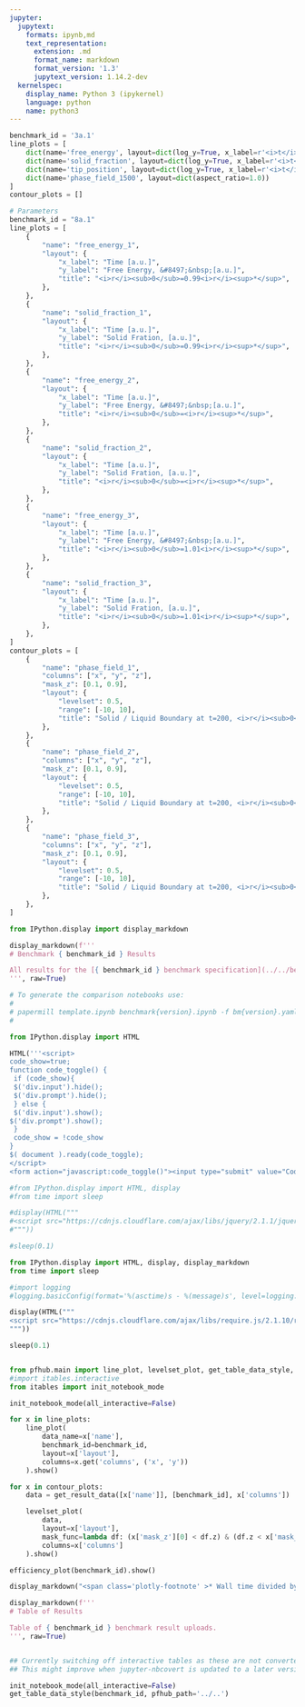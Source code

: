```yaml
---
jupyter:
  jupytext:
    formats: ipynb,md
    text_representation:
      extension: .md
      format_name: markdown
      format_version: '1.3'
      jupytext_version: 1.14.2-dev
  kernelspec:
    display_name: Python 3 (ipykernel)
    language: python
    name: python3
---
```


```python papermill={"duration": 0.013367, "end_time": "2023-03-15T16:00:00.269061", "exception": false, "start_time": "2023-03-15T16:00:00.255694", "status": "completed"} tags=["parameters"]
benchmark_id = '3a.1'
line_plots = [
    dict(name='free_energy', layout=dict(log_y=True, x_label=r'<i>t</i>', y_label=r'&#8497;', range_y=[1.8e6, 2.4e6], title="Free Energy v Time")),
    dict(name='solid_fraction', layout=dict(log_y=True, x_label=r'<i>t</i>')),
    dict(name='tip_position', layout=dict(log_y=True, x_label=r'<i>t</i>')),
    dict(name='phase_field_1500', layout=dict(aspect_ratio=1.0))
]
contour_plots = []
```

```python papermill={"duration": 0.011608, "end_time": "2023-03-15T16:00:00.283998", "exception": false, "start_time": "2023-03-15T16:00:00.272390", "status": "completed"} tags=["injected-parameters"]
# Parameters
benchmark_id = "8a.1"
line_plots = [
    {
        "name": "free_energy_1",
        "layout": {
            "x_label": "Time [a.u.]",
            "y_label": "Free Energy, &#8497;&nbsp;[a.u.]",
            "title": "<i>r</i><sub>0</sub>=0.99<i>r</i><sup>*</sup>",
        },
    },
    {
        "name": "solid_fraction_1",
        "layout": {
            "x_label": "Time [a.u.]",
            "y_label": "Solid Fration, [a.u.]",
            "title": "<i>r</i><sub>0</sub>=0.99<i>r</i><sup>*</sup>",
        },
    },
    {
        "name": "free_energy_2",
        "layout": {
            "x_label": "Time [a.u.]",
            "y_label": "Free Energy, &#8497;&nbsp;[a.u.]",
            "title": "<i>r</i><sub>0</sub>=<i>r</i><sup>*</sup>",
        },
    },
    {
        "name": "solid_fraction_2",
        "layout": {
            "x_label": "Time [a.u.]",
            "y_label": "Solid Fration, [a.u.]",
            "title": "<i>r</i><sub>0</sub>=<i>r</i><sup>*</sup>",
        },
    },
    {
        "name": "free_energy_3",
        "layout": {
            "x_label": "Time [a.u.]",
            "y_label": "Free Energy, &#8497;&nbsp;[a.u.]",
            "title": "<i>r</i><sub>0</sub>=1.01<i>r</i><sup>*</sup>",
        },
    },
    {
        "name": "solid_fraction_3",
        "layout": {
            "x_label": "Time [a.u.]",
            "y_label": "Solid Fration, [a.u.]",
            "title": "<i>r</i><sub>0</sub>=1.01<i>r</i><sup>*</sup>",
        },
    },
]
contour_plots = [
    {
        "name": "phase_field_1",
        "columns": ["x", "y", "z"],
        "mask_z": [0.1, 0.9],
        "layout": {
            "levelset": 0.5,
            "range": [-10, 10],
            "title": "Solid / Liquid Boundary at t=200, <i>r</i><sub>0</sub>=0.99<i>r</i><sup>*</sup>",
        },
    },
    {
        "name": "phase_field_2",
        "columns": ["x", "y", "z"],
        "mask_z": [0.1, 0.9],
        "layout": {
            "levelset": 0.5,
            "range": [-10, 10],
            "title": "Solid / Liquid Boundary at t=200, <i>r</i><sub>0</sub>=<i>r</i><sup>*</sup>",
        },
    },
    {
        "name": "phase_field_3",
        "columns": ["x", "y", "z"],
        "mask_z": [0.1, 0.9],
        "layout": {
            "levelset": 0.5,
            "range": [-10, 10],
            "title": "Solid / Liquid Boundary at t=200, <i>r</i><sub>0</sub>=1.01<i>r</i><sup>*</sup>",
        },
    },
]

```

```python papermill={"duration": 0.009376, "end_time": "2023-03-15T16:00:00.295935", "exception": false, "start_time": "2023-03-15T16:00:00.286559", "status": "completed"} tags=[]
from IPython.display import display_markdown

display_markdown(f'''
# Benchmark { benchmark_id } Results

All results for the [{ benchmark_id } benchmark specification](../../benchmarks/benchmark{ benchmark_id }.ipynb/).
''', raw=True)
```

```python papermill={"duration": 0.009075, "end_time": "2023-03-15T16:00:00.308253", "exception": false, "start_time": "2023-03-15T16:00:00.299178", "status": "completed"} tags=[]
# To generate the comparison notebooks use:
# 
# papermill template.ipynb benchmark{version}.ipynb -f bm{version}.yaml
#
```

```python papermill={"duration": 0.017575, "end_time": "2023-03-15T16:00:00.330430", "exception": false, "start_time": "2023-03-15T16:00:00.312855", "status": "completed"} tags=[]
from IPython.display import HTML

HTML('''<script>
code_show=true; 
function code_toggle() {
 if (code_show){
 $('div.input').hide();
 $('div.prompt').hide();
 } else {
 $('div.input').show();
$('div.prompt').show();
 }
 code_show = !code_show
} 
$( document ).ready(code_toggle);
</script>
<form action="javascript:code_toggle()"><input type="submit" value="Code Toggle"></form>''')
```

```python papermill={"duration": 0.682553, "end_time": "2023-03-15T16:00:01.015703", "exception": false, "start_time": "2023-03-15T16:00:00.333150", "status": "completed"} tags=[]
#from IPython.display import HTML, display
#from time import sleep

#display(HTML("""
#<script src="https://cdnjs.cloudflare.com/ajax/libs/jquery/2.1.1/jquery.min.js"></script>
#"""))

#sleep(0.1)

from IPython.display import HTML, display, display_markdown
from time import sleep

#import logging
#logging.basicConfig(format='%(asctime)s - %(message)s', level=logging.DEBUG)

display(HTML("""
<script src="https://cdnjs.cloudflare.com/ajax/libs/require.js/2.1.10/require.min.js"></script>
"""))

sleep(0.1)


from pfhub.main import line_plot, levelset_plot, get_table_data_style, plot_order_of_accuracy, get_result_data, efficiency_plot
#import itables.interactive
from itables import init_notebook_mode

init_notebook_mode(all_interactive=False)
```

```python papermill={"duration": 7.89706, "end_time": "2023-03-15T16:00:08.915699", "exception": false, "start_time": "2023-03-15T16:00:01.018639", "status": "completed"} tags=[]
for x in line_plots:
    line_plot(
        data_name=x['name'],
        benchmark_id=benchmark_id,
        layout=x['layout'],
        columns=x.get('columns', ('x', 'y'))
    ).show()
```

```python papermill={"duration": 7.263477, "end_time": "2023-03-15T16:00:16.312386", "exception": false, "start_time": "2023-03-15T16:00:09.048909", "status": "completed"} tags=[]
for x in contour_plots:
    data = get_result_data([x['name']], [benchmark_id], x['columns'])

    levelset_plot(
        data,
        layout=x['layout'],
        mask_func=lambda df: (x['mask_z'][0] < df.z) & (df.z < x['mask_z'][1]),
        columns=x['columns']
    ).show()
```

```python papermill={"duration": 2.100919, "end_time": "2023-03-15T16:00:18.616740", "exception": false, "start_time": "2023-03-15T16:00:16.515821", "status": "completed"} tags=[]
efficiency_plot(benchmark_id).show()

display_markdown("<span class='plotly-footnote' >* Wall time divided by the total simulated time.</span>", raw=True)

```

```python papermill={"duration": 0.199277, "end_time": "2023-03-15T16:00:19.002087", "exception": false, "start_time": "2023-03-15T16:00:18.802810", "status": "completed"} tags=[]
display_markdown(f'''
# Table of Results

Table of { benchmark_id } benchmark result uploads.
''', raw=True)
```

```python papermill={"duration": 0.19328, "end_time": "2023-03-15T16:00:19.390697", "exception": false, "start_time": "2023-03-15T16:00:19.197417", "status": "completed"} tags=[]

```

```python papermill={"duration": 1.190278, "end_time": "2023-03-15T16:00:20.787322", "exception": false, "start_time": "2023-03-15T16:00:19.597044", "status": "completed"} tags=[]
## Currently switching off interactive tables as these are not converted to HTML properly.
## This might improve when jupyter-nbcovert is updated to a later version.

init_notebook_mode(all_interactive=False)
get_table_data_style(benchmark_id, pfhub_path='../..')
```

```python papermill={"duration": 0.212393, "end_time": "2023-03-15T16:00:21.200241", "exception": false, "start_time": "2023-03-15T16:00:20.987848", "status": "completed"} tags=[]

```
